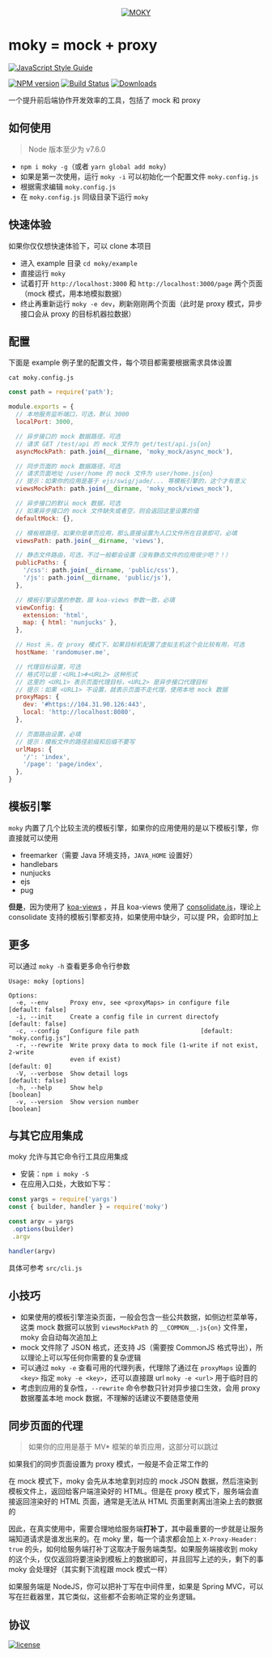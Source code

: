 <p align="center">
  <a href="#">
    <img alt="MOKY" src="https://cloud.githubusercontent.com/assets/2230882/22627374/0f829552-ebfd-11e6-90ba-b785434d2800.png"/>
  </a>
</p>

# moky = mock + proxy

[![JavaScript Style Guide](https://cdn.rawgit.com/feross/standard/master/badge.svg)](https://github.com/feross/standard)

[![NPM version][npm-image]][npm-url] [![Build Status][travis-image]][travis-url]  [![Downloads][downloads-image]][npm-url]

一个提升前后端协作开发效率的工具，包括了 mock 和 proxy

## 如何使用

> Node 版本至少为 v7.6.0

 - `npm i moky -g`（或者 `yarn global add moky`）
 - 如果是第一次使用，运行 `moky -i` 可以初始化一个配置文件 `moky.config.js`
 - 根据需求编辑 `moky.config.js`
 - 在 `moky.config.js` 同级目录下运行 `moky` 

## 快速体验

如果你仅仅想快速体验下，可以 clone 本项目

 - 进入 example 目录 `cd moky/example`
 - 直接运行 `moky`
 - 试着打开 `http://localhost:3000` 和 `http://localhost:3000/page` 两个页面（mock 模式，用本地模拟数据）
 - 终止再重新运行 `moky -e dev`，刷新刚刚两个页面（此时是 proxy 模式，异步接口会从 proxy 的目标机器拉数据）

## 配置

下面是 example 例子里的配置文件，每个项目都需要根据需求具体设置

`cat moky.config.js`

```javascript
const path = require('path');

module.exports = {
  // 本地服务监听端口，可选，默认 3000
  localPort: 3000,

  // 异步接口的 mock 数据路径，可选
  // 请求 GET /test/api 的 mock 文件为 get/test/api.js{on}
  asyncMockPath: path.join(__dirname, 'moky_mock/async_mock'),

  // 同步页面的 mock 数据路径，可选
  // 请求页面地址 /user/home 的 mock 文件为 user/home.js{on}
  // 提示：如果你的应用是基于 ejs/swig/jade/... 等模板引擎的，这个才有意义
  viewsMockPath: path.join(__dirname, 'moky_mock/views_mock'),

  // 异步接口的默认 mock 数据，可选
  // 如果异步接口的 mock 文件缺失或者空，则会返回这里设置的值
  defaultMock: {},

  // 模板根路径，如果你是单页应用，那么直接设置为入口文件所在目录即可，必填
  viewsPath: path.join(__dirname, 'views'),

  // 静态文件路由，可选，不过一般都会设置（没有静态文件的应用很少吧？！）
  publicPaths: {
    '/css': path.join(__dirname, 'public/css'),
    '/js': path.join(__dirname, 'public/js'),
  },

  // 模板引擎设置的参数，跟 koa-views 参数一致，必填
  viewConfig: {
    extension: 'html',
    map: { html: 'nunjucks' },
  },

  // Host 头，在 proxy 模式下，如果目标机配置了虚拟主机这个会比较有用，可选
  hostName: 'randomuser.me',

  // 代理目标设置，可选
  // 格式可以是：<URL1>#<URL2> 这种形式
  // 这里的 <URL1> 表示页面代理目标，<URL2> 是异步接口代理目标
  // 提示：如果 <URL1> 不设置，就表示页面不走代理，使用本地 mock 数据
  proxyMaps: {
    dev: '#https://104.31.90.126:443',
    local: 'http://localhost:8080',
  },

  // 页面路由设置，必填
  // 提示：模板文件的路径前缀和后缀不要写
  urlMaps: {
    '/': 'index',
    '/page': 'page/index',
  },
}
```

## 模板引擎

`moky` 内置了几个比较主流的模板引擎，如果你的应用使用的是以下模板引擎，你直接就可以使用

  - freemarker（需要 Java 环境支持，`JAVA_HOME` 设置好）
  - handlebars
  - nunjucks
  - ejs
  - pug

**但是**，因为使用了 [koa-views](https://github.com/queckezz/koa-views) ，并且 koa-views 使用了 [consolidate.js](https://github.com/tj/consolidate.js)，理论上 consolidate 支持的模板引擎都支持，如果使用中缺少，可以提 PR，会即时加上

## 更多

可以通过 `moky -h` 查看更多命令行参数

```text
Usage: moky [options]

Options:
  -e, --env      Proxy env, see <proxyMaps> in configure file   [default: false]
  -i, --init     Create a config file in current directofy      [default: false]
  -c, --config   Configure file path                 [default: "moky.config.js"]
  -r, --rewrite  Write proxy data to mock file (1-write if not exist, 2-write
                 even if exist)                                     [default: 0]
  -V, --verbose  Show detail logs                               [default: false]
  -h, --help     Show help                                             [boolean]
  -v, --version  Show version number                                   [boolean]
```

## 与其它应用集成

moky 允许与其它命令行工具应用集成

 - 安装：`npm i moky -S`
 - 在应用入口处，大致如下写：

 ```javascript
const yargs = require('yargs')
const { builder, handler } = require('moky')

const argv = yargs
  .options(builder)
  .argv

handler(argv)
 ```
具体可参考 `src/cli.js`

## 小技巧

 - 如果使用的模板引擎渲染页面，一般会包含一些公共数据，如侧边栏菜单等，这类 mock 数据可以放到 `viewsMockPath` 的 `__COMMON__.js{on}` 文件里， moky 会自动每次追加上
 - mock 文件除了 JSON 格式，还支持 JS（需要按 CommonJS 格式导出），所以理论上可以写任何你需要的复杂逻辑
 - 可以通过 `moky -e` 查看可用的代理列表，代理除了通过在 `proxyMaps` 设置的 `<key>` 指定 `moky -e <key>`，还可以直接跟 url `moky -e <url>` 用于临时目的
 - 考虑到应用的复杂性，`--rewrite` 命令参数只针对异步接口生效，会用 proxy 数据覆盖本地 mock 数据，不理解的话建议不要随意使用

## 同步页面的代理

> 如果你的应用是基于 MV* 框架的单页应用，这部分可以跳过

如果我们的同步页面设置为 proxy 模式，一般是不会正常工作的

在 mock 模式下，moky 会先从本地拿到对应的 mock JSON 数据，然后渲染到模板文件上，返回给客户端渲染好的 HTML。但是在 proxy 模式下，服务端会直接返回渲染好的 HTML 页面，通常是无法从 HTML 页面里剥离出渲染上去的数据的

因此，在真实使用中，需要合理地给服务端**打补丁**，其中最重要的一步就是让服务端知道请求是谁发出来的。在 moky 里，每一个请求都会加上 `X-Proxy-Header: true` 的头，如何给服务端打补丁这取决于服务端类型。如果服务端接收到 moky 的这个头，仅仅返回将要渲染到模板上的数据即可，并且回写上述的头，剩下的事 moky 会处理好（其实剩下流程跟 mock 模式一样）

如果服务端是 NodeJS，你可以把补丁写在中间件里，如果是 Spring MVC，可以写在拦截器里，其它类似，这些都不会影响正常的业务逻辑。

## 协议
[![license][license-image]][license-url]


[downloads-image]: https://img.shields.io/npm/dm/moky.svg

[npm-url]: https://npmjs.org/package/moky
[npm-image]: https://img.shields.io/npm/v/moky.svg

[travis-url]: https://travis-ci.org/int64ago/moky
[travis-image]: https://img.shields.io/travis/int64ago/moky.svg

[license-url]: https://github.com/int64ago/moky/blob/master/LICENSE
[license-image]: https://img.shields.io/github/license/int64ago/moky.svg

[style-url]: https://github.com/airbnb/javascript
[style-image]: https://img.shields.io/badge/code%20style-airbnb-brightgreen.svg
